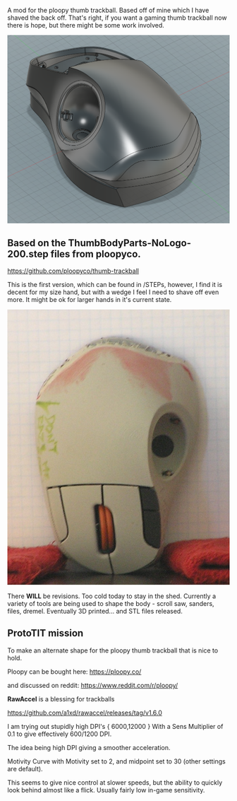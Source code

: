 A mod for the ploopy thumb trackball. Based off of mine which I have shaved the back off. That's right, if you want a gaming thumb trackball now there is hope, but there might be some work involved.

![pic of proto tit step file](https://github.com/ThomasGrowley/ProtoTIT/blob/main/Ploopy_ProtoTIT.png "what it looks like in CAD")

## Based on the ThumbBodyParts-NoLogo-200.step files from ploopyco.

https://github.com/ploopyco/thumb-trackball

This is the first version, which can be found in  /STEPs, however, I find it is decent for my size hand, but with a wedge I feel I need to shave off even more. It might be ok for larger hands in it's current state.

![pseudo ortho top view](https://github.com/ThomasGrowley/ProtoTIT/blob/main/TOP_View_v001.jpg "pseudo ortho top view")

There **WILL** be revisions. Too cold today to stay in the shed. Currently a variety of tools are being used to shape the body - scroll saw, sanders, files, dremel. Eventually 3D printed... and STL files released.

## **ProtoTIT mission**

To make an alternate shape for the ploopy thumb trackball that is nice to hold.

Ploopy can be bought here:
https://ploopy.co/

and discussed on reddit:
https://www.reddit.com/r/ploopy/

**RawAccel** is a blessing for trackballs

https://github.com/a1xd/rawaccel/releases/tag/v1.6.0

I am trying out stupidly high DPI's { 6000,12000 }
With a Sens Multiplier of 0.1 to give effectively 600/1200 DPI.

The idea being high DPI giving a smoother acceleration.

Motivity Curve with Motivity set to 2, and midpoint set to 30 (other settings are default).

This seems to give nice control at slower speeds, but the ability to quickly look behind almost like a flick. Usually fairly low in-game sensitivity. 
